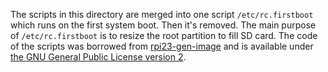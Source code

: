 The scripts in this directory are merged into one script `/etc/rc.firstboot` which runs on the first system boot. Then it's removed. The main purpose of `/etc/rc.firstboot` is to resize the root partition to fill SD card. The code of the scripts was borrowed from [rpi23-gen-image](https://github.com/drtyhlpr/rpi23-gen-image) and is available under [the GNU General Public License version 2](https://gnu.org/licenses/old-licenses/gpl-2.0.en.html).